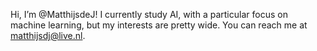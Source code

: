 Hi, I’m @MatthijsdeJ! I currently study AI, with a particular focus on machine learning, but my interests are pretty wide. You can reach me at matthijsdj@live.nl.

